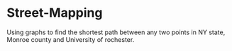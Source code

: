 # Street-Mapping
Using graphs to find the shortest path between any two points in NY state, Monroe county and University of rochester.
